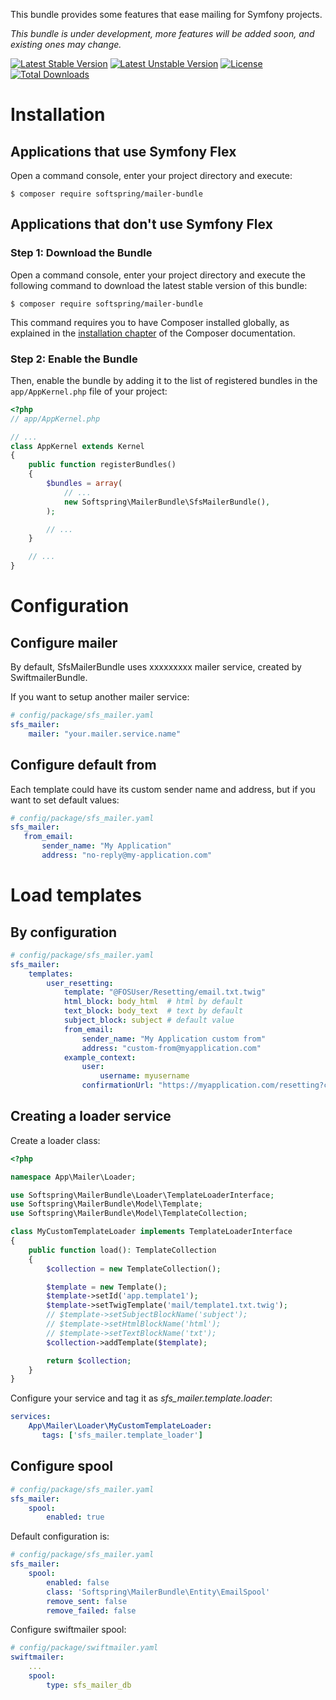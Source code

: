 This bundle provides some features that ease mailing for Symfony projects.

*This bundle is under development, more features will be added soon, and existing ones may change.*

[![Latest Stable Version](https://poser.pugx.org/softspring/mailer-bundle/v/stable.svg)](https://packagist.org/packages/softspring/mailer-bundle)
[![Latest Unstable Version](https://poser.pugx.org/softspring/mailer-bundle/v/unstable.svg)](https://packagist.org/packages/softspring/mailer-bundle)
[![License](https://poser.pugx.org/softspring/mailer-bundle/license.svg)](https://packagist.org/packages/softspring/mailer-bundle)
[![Total Downloads](https://poser.pugx.org/softspring/mailer-bundle/downloads)](https://packagist.org/packages/softspring/mailer-bundle)


# Installation

## Applications that use Symfony Flex

Open a command console, enter your project directory and execute:

```console
$ composer require softspring/mailer-bundle
```

## Applications that don't use Symfony Flex

### Step 1: Download the Bundle

Open a command console, enter your project directory and execute the
following command to download the latest stable version of this bundle:

```console
$ composer require softspring/mailer-bundle
```

This command requires you to have Composer installed globally, as explained
in the [installation chapter](https://getcomposer.org/doc/00-intro.md)
of the Composer documentation.

### Step 2: Enable the Bundle

Then, enable the bundle by adding it to the list of registered bundles
in the `app/AppKernel.php` file of your project:

```php
<?php
// app/AppKernel.php

// ...
class AppKernel extends Kernel
{
    public function registerBundles()
    {
        $bundles = array(
            // ...
            new Softspring\MailerBundle\SfsMailerBundle(),
        );

        // ...
    }

    // ...
}
```

# Configuration

## Configure mailer

By default, SfsMailerBundle uses xxxxxxxxx mailer service, created by SwiftmailerBundle.

If you want to setup another mailer service:

```yaml
# config/package/sfs_mailer.yaml
sfs_mailer:
    mailer: "your.mailer.service.name"
```
## Configure default from

Each template could have its custom sender name and address, but if you want to set default values:

```yaml
# config/package/sfs_mailer.yaml
sfs_mailer:
   from_email:
       sender_name: "My Application"
       address: "no-reply@my-application.com"
```

# Load templates 

## By configuration

```yaml
# config/package/sfs_mailer.yaml
sfs_mailer:
    templates:
        user_resetting:
            template: "@FOSUser/Resetting/email.txt.twig"
            html_block: body_html  # html by default
            text_block: body_text  # text by default
            subject_block: subject # default value
            from_email:
                sender_name: "My Application custom from"
                address: "custom-from@myapplication.com"
            example_context:
                user:
                    username: myusername
                confirmationUrl: "https://myapplication.com/resetting?code=123456879"
```                   
                 
## Creating a loader service

Create a loader class:

```php
<?php

namespace App\Mailer\Loader;

use Softspring\MailerBundle\Loader\TemplateLoaderInterface;
use Softspring\MailerBundle\Model\Template;
use Softspring\MailerBundle\Model\TemplateCollection;

class MyCustomTemplateLoader implements TemplateLoaderInterface
{
    public function load(): TemplateCollection
    {
        $collection = new TemplateCollection();

        $template = new Template();
        $template->setId('app.template1');
        $template->setTwigTemplate('mail/template1.txt.twig');
        // $template->setSubjectBlockName('subject');
        // $template->setHtmlBlockName('html');
        // $template->setTextBlockName('txt');
        $collection->addTemplate($template);

        return $collection;
    }
}
```

Configure your service and tag it as *sfs_mailer.template.loader*:   
   
```yaml     
services:
    App\Mailer\Loader\MyCustomTemplateLoader:
       tags: ['sfs_mailer.template_loader']                  
```          

## Configure spool
    
```yaml
# config/package/sfs_mailer.yaml
sfs_mailer:
    spool:
        enabled: true
```                   

Default configuration is:

```yaml
# config/package/sfs_mailer.yaml
sfs_mailer:
    spool:
        enabled: false
        class: 'Softspring\MailerBundle\Entity\EmailSpool'
        remove_sent: false
        remove_failed: false
```

Configure swiftmailer spool:

```yaml
# config/package/swiftmailer.yaml
swiftmailer:
    ...
    spool:
        type: sfs_mailer_db
```

